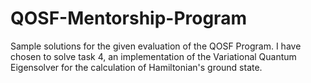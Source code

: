 # QOSF-Mentorship-Program
Sample solutions for the given evaluation of the QOSF Program. 
I have chosen to solve task 4, an implementation of the
Variational Quantum Eigensolver for the calculation 
of Hamiltonian's ground state.
